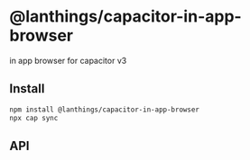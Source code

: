 # @lanthings/capacitor-in-app-browser

in app browser for capacitor v3

## Install

```bash
npm install @lanthings/capacitor-in-app-browser
npx cap sync
```

## API

<docgen-index></docgen-index>

<docgen-api>
<!-- run docgen to generate docs from the source -->
<!-- More info: https://github.com/ionic-team/capacitor-docgen -->
</docgen-api>
